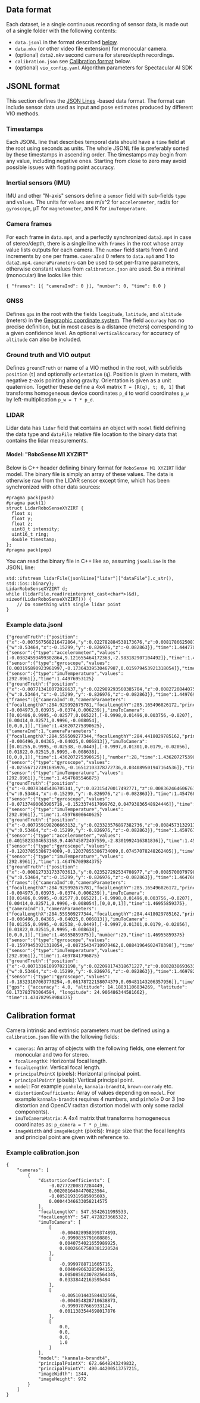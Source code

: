 ## Data format

Each dataset, ie a single continuous recording of sensor data, is made out of a single folder with the following contents:

* `data.jsonl` in the format described [below](#jsonl-format).
* `data.mkv` (or other video file extension) for monocular camera.
* (optional) `data2.mkv` second camera for stereo/depth recordings.
* `calibration.json` see [Calibration format](#calibration-format) below.
* (optional) `vio_config.yaml` Algorithm parameters for Spectacular AI SDK

## JSONL format

This section defines the [JSON Lines](https://jsonlines.org/) -based data format. The format can include sensor data used as input and pose estimates produced by different VIO methods.

### Timestamps

Each JSONL line that describes temporal data should have a `time` field at the root using seconds as units. The whole JSONL file is preferably sorted by these timestamps in ascending order. The timestamps may begin from any value, including negative ones. Starting from close to zero may avoid possible issues with floating point accuracy.

### Inertial sensors (IMU)

IMU and other "N-axis" sensors define a `sensor` field with sub-fields `type` and `values`. The units for `values` are m/s^2 for `accelerometer`, rad/s for `gyroscope`, μT for `magnetometer`, and K for `imuTemperature`.

### Camera frames

For each frame in `data.mp4`, and a perfectly synchronized `data2.mp4` in case of stereo/depth, there is a single line with `frames` in the root whose array value lists outputs for each camera. The `number` field starts from 0 and increments by one per frame. `cameraInd` 0 refers to `data.mp4` and 1 to `data2.mp4`. `cameraParameters` can be used to set per-frame parameters, otherwise constant values from `calibration.json` are used. So a minimal (monocular) line looks like this:

```
{ "frames": [{ "cameraInd": 0 }], "number": 0, "time": 0.0 }
```

### GNSS

Defines `gps` in the root with the fields `longitude`, `latitude`, and `altitude` (meters) in the [Geographic coordinate system](https://en.wikipedia.org/wiki/Geographic_coordinate_system). The field `accuracy` has no precise definition, but in most cases is a distance (meters) corresponding to a given confidence level. An optional `verticalAccuracy` for accuracy of `altitude` can also be included.

### Ground truth and VIO output

Defines `groundTruth` or name of a VIO method in the root, with subfields `position` (`t`) and optionally `orientation` (`q`). Position is given in meters, with negative z-axis pointing along gravity. Orientation is given as a unit quaternion. Together these define a 4x4 matrix `T = [R(q), t; 0, 1]` that transforms homogeneous device coordinates `p_d` to world coordinates `p_w` by left-multiplication `p_w = T * p_d`.

### LIDAR

Lidar data has `lidar` field that contains an object with `model` field defining the data type and `dataFile` relative file location to the binary data that contains the lidar measurements.

#### Model: "RoboSense M1 XYZIRT"

Below is C++ header defining binary format for `RoboSense M1 XYZIRT` lidar model. The binary file is simply an array of these values. The data is otherwise raw from the LIDAR sensor except time, which has been synchronized with other data sources:
```
#pragma pack(push)
#pragma pack(1)
struct LidarRoboSenseXYZIRT {
  float x;
  float y;
  float z;
  uint8_t intensity;
  uint16_t ring;
  double timestamp;
};
#pragma pack(pop)
```

You can read the binary file in C++ like so, assuming `jsonlLine` is the JSONL line:
```
std::ifstream lidarFile(jsonlLine["lidar"]["dataFile"].c_str(), std::ios::binary);
LidarRoboSenseXYZIRT d;
while (lidarFile.read(reinterpret_cast<char*>(&d), sizeof(LidarRoboSenseXYZIRT))) {
    // Do something with single lidar point
}
```

### Example data.jsonl

```
{"groundTruth":{"position":{"x":-0.007567568216472864,"y":0.022782884538173676,"z":0.00817866250872612},"orientation":{"w":0.53464,"x":-0.15299,"y":-0.826976,"z":-0.082863}},"time":1.444770263671875}
{"sensor":{"type":"accelerometer","values":[-0.03824593499302864,9.121655464172363,-2.983182907104492]},"time":1.43846240234375}
{"sensor":{"type":"gyroscope","values":[0.003195890923961997,-0.17364339530467987,0.015979453921318054]},"time":1.44976953125}
{"sensor":{"type":"imuTemperature","values":[292.8961]},"time":1.44976953125}
{"groundTruth":{"position":{"x":-0.007713410072028637,"y":0.022989293560385704,"z":0.008272084407508373},"orientation":{"w":0.53464,"x":-0.15299,"y":-0.826976,"z":-0.082863}},"time":1.449769287109375}
{"frames":[{"cameraInd":0,"cameraParameters":{"focalLengthX":284.929992675781,"focalLengthY":285.165496826172,"principalPointX":416.4547119140625,"principalPointY":395.77349853515625,"distortionModel":"KANNALA_BRANDT4","distortionCoefficients":[-0.004973,0.03975,-0.0374,0.006239]},"imuToCamera":[[0.01486,0.9995,-0.02577,0.06522],[-0.9998,0.01496,0.003756,-0.0207],[0.00414,0.02571,0.9996,-0.008054],[0,0,0,1]],"time":1.436207275390625},{"cameraInd":1,"cameraParameters":{"focalLengthX":284.559509277344,"focalLengthY":284.4418029785162,"principalPointX":410.81329345703125,"principalPointY":394.1506042480469,"distortionModel":"KANNALA_BRANDT4","distortionCoefficients":[-0.006496,0.04365,-0.04025,0.006813]},"imuToCamera":[[0.01255,0.9995,-0.02538,-0.0449],[-0.9997,0.01301,0.0179,-0.02056],[0.01822,0.02515,0.9995,-0.008638],[0,0,0,1]],"time":1.436207275390625}],"number":28,"time":1.436207275390625}
{"sensor":{"type":"gyroscope","values":[-0.025567127391695976,-0.16512103378772736,0.034089501947164536]},"time":1.4547685546875}
{"sensor":{"type":"imuTemperature","values":[292.8961]},"time":1.4547685546875}
{"groundTruth":{"position":{"x":-0.00783445406705141,"y":0.02315470017492771,"z":0.008362464606761932},"orientation":{"w":0.53464,"x":-0.15299,"y":-0.826976,"z":-0.082863}},"time":1.45476806640625}
{"sensor":{"type":"gyroscope","values":[-0.07137490063905716,-0.1523374617099762,0.04793836548924446]},"time":1.45976806640625}
{"sensor":{"type":"imuTemperature","values":[292.8961]},"time":1.45976806640625}
{"groundTruth":{"position":{"x":-0.007959198206663132,"y":0.023323576897382736,"z":0.008457313291728497},"orientation":{"w":0.53464,"x":-0.15299,"y":-0.826976,"z":-0.082863}},"time":1.459767333984375}
{"sensor":{"type":"accelerometer","values":[0.4015823304653168,9.446745872497559,-2.8301992416381836]},"time":1.4539404296875}
{"sensor":{"type":"gyroscope","values":[-0.12037855386734009,-0.12037855386734009,0.07457078248262405]},"time":1.46476708984375}
{"sensor":{"type":"imuTemperature","values":[292.8961]},"time":1.46476708984375}
{"groundTruth":{"position":{"x":-0.008127331733703613,"y":0.023527292534708977,"z":0.008570007979869843},"orientation":{"w":0.53464,"x":-0.15299,"y":-0.826976,"z":-0.082863}},"time":1.464766357421875}
{"frames":[{"cameraInd":0,"cameraParameters":{"focalLengthX":284.929992675781,"focalLengthY":285.165496826172,"principalPointX":416.4547119140625,"principalPointY":395.77349853515625,"distortionModel":"KANNALA_BRANDT4","distortionCoefficients":[-0.004973,0.03975,-0.0374,0.006239]},"imuToCamera":[[0.01486,0.9995,-0.02577,0.06522],[-0.9998,0.01496,0.003756,-0.0207],[0.00414,0.02571,0.9996,-0.008054],[0,0,0,1]],"time":1.46955859375},{"cameraInd":1,"cameraParameters":{"focalLengthX":284.559509277344,"focalLengthY":284.4418029785162,"principalPointX":410.81329345703125,"principalPointY":394.1506042480469,"distortionModel":"KANNALA_BRANDT4","distortionCoefficients":[-0.006496,0.04365,-0.04025,0.006813]},"imuToCamera":[[0.01255,0.9995,-0.02538,-0.0449],[-0.9997,0.01301,0.0179,-0.02056],[0.01822,0.02515,0.9995,-0.008638],[0,0,0,1]],"time":1.46955859375}],"number":29,"time":1.46955859375}
{"sensor":{"type":"gyroscope","values":[-0.15979453921318054,-0.08735434710979462,0.08841964602470398]},"time":1.4697841796875}
{"sensor":{"type":"imuTemperature","values":[292.8961]},"time":1.4697841796875}
{"groundTruth":{"position":{"x":-0.007131610997021198,"y":0.022098174318671227,"z":0.008283869363367558},"orientation":{"w":0.53464,"x":-0.15299,"y":-0.826976,"z":-0.082863}},"time":1.469782958984375}
{"sensor":{"type":"gyroscope","values":[-0.18323107063770294,-0.06178722158074379,0.09481143206357956]},"time":1.474782958984375}
{"gps": {"accuracy": 4.0, "altitude": 14.18831106834269, "latitude": 60.173783793064594, "longitude": 24.906486344581662}, "time":1.474782958984375}
```

## Calibration format

Camera intrinsic and extrinsic parameters must be defined using a `calibration.json` file with the following fields:

* `cameras`: An array of objects with the following fields, one element for monocular and two for stereo.
* `focalLengthX`: Horizontal focal length.
* `focalLengthY`: Vertical focal length.
* `principalPointX` (pixels): Horizontal principal point.
* `principalPointY` (pixels): Vertical principal point.
* `model`: For example `pinhole`, `kannala-brandt4`, `brown-conrady` etc.
* `distortionCoefficients`: Array of values depending on `model`. For example `kannala-brandt4` requires 4 numbers, and `pinhole` 0 or 3 (no distortion and OpenCV radtan distortion model with only some radial components).
* `imuToCameraMatrix`: A 4x4 matrix that transforms homogeneous coordinates as: `p_camera = T * p_imu`.
* `imageWidth` and `imageHeight` (pixels): Image size that the focal lenghts and principal point are given with reference to.

### Example calibration.json

```
{
    "cameras": [
        {
            "distortionCoefficients": [
                -0.02772200817284449,
                0.0020816404470823564,
                -0.005219319585905603,
                0.00044346633058214575
            ],
            "focalLengthX": 547.5542611995533,
            "focalLengthY": 547.4728273665322,
            "imuToCamera": [
                [
                    -0.004028958399374893,
                    -0.9999835791608805,
                    0.0040754021655989925,
                    0.00026667580381220524
                ],
                [
                    -0.9999788711605716,
                    0.004049663285094152,
                    0.0050850230782564345,
                    0.03338442163595494
                ],
                [
                    -0.005101443584432566,
                    -0.004054828710638873,
                    -0.9999787665933124,
                    0.0011383544698017876
                ],
                [
                    0.0,
                    0.0,
                    0.0,
                    1.0
                ]
            ],
            "model": "kannala-brandt4",
            "principalPointX": 672.6648243249832,
            "principalPointY": 490.44200513757215,
            "imageWidth": 1344,
            "imageHeight": 972
        }
    ]
}
```
